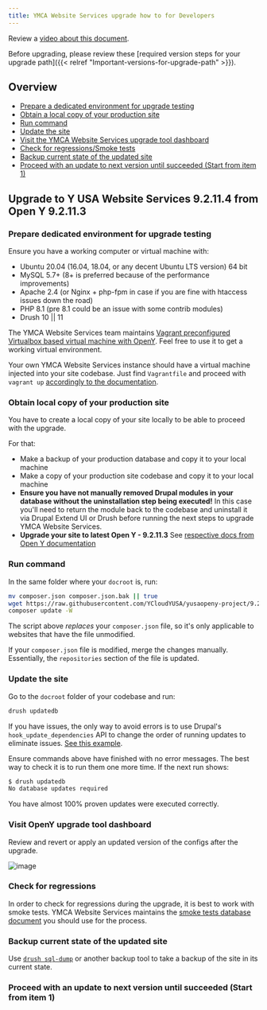 ```yaml
---
title: YMCA Website Services upgrade how to for Developers
---
```


Review a [video about this document](https://youtu.be/geeO2goJo9s).

Before upgrading, please review these [required version steps for your upgrade path]({{< relref "Important-versions-for-upgrade-path" >}}).

## Overview

- [Prepare a dedicated environment for upgrade testing](#prepare-dedicated-environment-for-upgrade-testing)
- [Obtain a local copy of your production site](#obtain-local-copy-of-your-production-site)
- [Run command](#run-command)
- [Update the site](#update-the-site)
- [Visit the YMCA Website Services upgrade tool dashboard](#visit-openy-upgrade-tool-dashboard)
- [Check for regressions/Smoke tests](#check-for-regressions)
- [Backup current state of the updated site](#backup-current-state-of-the-updated-site)
- [Proceed with an update to next version until succeeded (Start from item 1)](#proceed-with-an-update-to-next-version-until-succeeded-start-from-item-1)

## Upgrade to Y USA Website Services 9.2.11.4 from Open Y 9.2.11.3

### Prepare dedicated environment for upgrade testing

Ensure you have a working computer or virtual machine with:

- Ubuntu 20.04 (16.04, 18.04, or any decent Ubuntu LTS version) 64 bit
- MySQL 5.7+ (8+ is preferred because of the performance improvements)
- Apache 2.4 (or Nginx + php-fpm in case if you are fine with htaccess issues down the road)
- PHP 8.1 (pre 8.1 could be an issue with some contrib modules)
- Drush 10 || 11 

The YMCA Website Services team maintains [Vagrant preconfigured Virtualbox based virtual machine with OpenY](https://github.com/YCloudYUSA/yusaopeny-cibox-vm). Feel free to use it to get a working virtual environment.

Your own YMCA Website Services instance should have a virtual machine injected into your site codebase. Just find ```Vagrantfile``` and proceed with ```vagrant up``` [accordingly to the documentation](https://github.com/ymcatwincities/openy-cibox-vm/blob/master/README.md).

### Obtain local copy of your production site

You have to create a local copy of your site locally to be able to proceed with the upgrade.

For that:

- Make a backup of your production database and copy it to your local machine
- Make a copy of your production site codebase and copy it to your local machine
- **Ensure you have not manually removed Drupal modules in your database without the uninstallation step being executed!** In this case you'll need to return the module back to the codebase and uninstall it via Drupal Extend UI or Drush before running the next steps to upgrade YMCA Website Services.
- **Upgrade your site to latest Open Y - 9.2.11.3** See [respective docs from Open Y documentation](https://github.com/open-y-subprojects/openy_docs/blob/main/content/en/docs/wiki/OpenY-upgrade-how-to-for-Developers.md)

### Run command 

In the same folder where your `docroot` is, run:

```sh
mv composer.json composer.json.bak || true
wget https://raw.githubusercontent.com/YCloudYUSA/yusaopeny-project/9.2.x/composer.json
composer update -W
```

The script above *replaces* your `composer.json` file, so it's only applicable to websites that have the file unmodified.

If your `composer.json` file is modified, merge the changes manually. Essentially, the `repositories` section of the file is updated.

### Update the site

Go to the `docroot` folder of your codebase and run:

```sh
drush updatedb
```

If you have issues, the only way to avoid errors is to use Drupal's `hook_update_dependencies` API to change the order of running updates to eliminate issues. [See this example](https://github.com/YCloudYUSA/yusaopeny/pull/1560/files).

Ensure commands above have finished with no error messages. The best way to check it is to run them one more time. If the next run shows:

```sh
$ drush updatedb
No database updates required                                                                                    [success]                               
```

You have almost 100% proven updates were executed correctly.


### Visit OpenY upgrade tool dashboard

Review and revert or apply an updated version of the configs after the upgrade.

![image](https://user-images.githubusercontent.com/563412/55151463-01759b00-5157-11e9-878e-dc744698a021.png)

### Check for regressions

In order to check for regressions during the upgrade, it is best to work with smoke tests. YMCA Website Services maintains the [smoke tests database document](https://docs.google.com/spreadsheets/d/1yLUkMgJKK94hABy107_V-1AcJbRSSEf2s4wsQto1wfI/edit?usp=sharing) you should use for the process.

### Backup current state of the updated site

Use [`drush sql-dump`](https://www.drush.org/latest/commands/sql_dump/) or another backup tool to take a backup of the site in its current state.

### Proceed with an update to next version until succeeded (Start from item 1)



